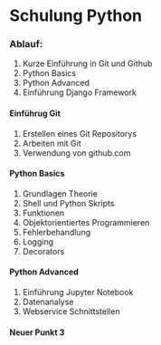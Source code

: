# Schulung Python

### Ablauf:
1. Kurze Einführung in Git und Github
2. Python Basics
3. Python Advanced
4. Einführung Django Framework 

#### Einführug Git
1. Erstellen eines Git Repositorys
2. Arbeiten mit Git
3. Verwendung von github.com

#### Python Basics
1. Grundlagen Theorie
2. Shell und Python Skripts
3. Funktionen
4. Objektorientiertes Programmieren
5. Fehlerbehandlung
6. Logging
7. Decorators

#### Python Advanced
1. Einführung Jupyter Notebook
2. Datenanalyse
3. Webservice Schnittstellen

#### Neuer Punkt 3
